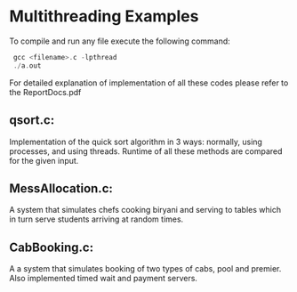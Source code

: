 # Multithreading Examples
To compile and run any file execute the following command:

```c
 gcc <filename>.c -lpthread
 ./a.out
```
For detailed explanation of implementation of all these codes please refer to the ReportDocs.pdf

## qsort.c:
Implementation of the quick sort algorithm in 3 ways: normally, using processes, and using threads. Runtime of all these methods are compared for the given input.

## MessAllocation.c:
A system that simulates chefs cooking biryani and serving to tables which in turn serve students arriving at random times.

## CabBooking.c:
A a system that simulates booking of two types of cabs, pool and premier. Also implemented timed wait and payment servers.
